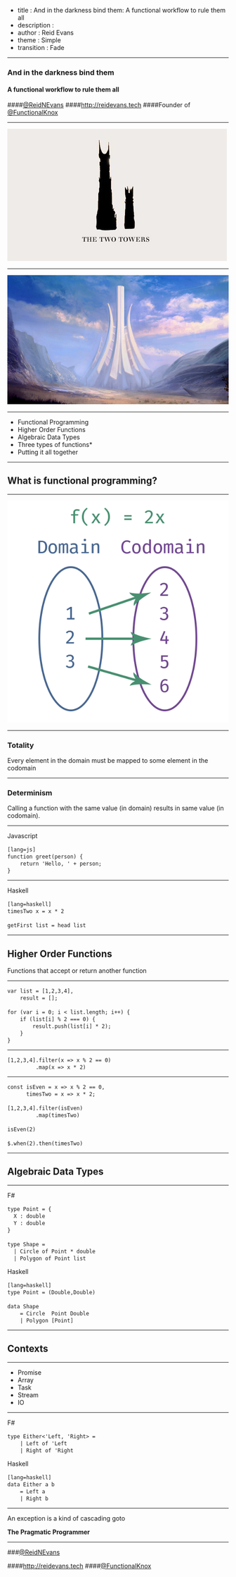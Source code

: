 ﻿- title : And in the darkness bind them: A functional workflow to rule them all
- description : 
- author : Reid Evans
- theme : Simple 
- transition : Fade

***

### And in the darkness bind them
#### A functional workflow to rule them all
####[@ReidNEvans](http://twitter.com/reidnevans)
####http://reidevans.tech
####Founder of [@FunctionalKnox](http://twitter.com/functionalKnox)

***

![Two Towers](images/twotowers.jpg)

***

![Ivory Tower](images/ivorytower.jpg)

***

* Functional Programming
* Higher Order Functions
* Algebraic Data Types
* Three types of functions*
* Putting it all together

***

## What is functional programming?

***

![DomainCodomain](images/domain-codomain.png)

***

### Totality

Every element in the domain must be mapped to some element in the codomain 

***

### Determinism

Calling a function with the same value (in domain) results in same value (in codomain).

***
	
Javascript

	[lang=js]
	function greet(person) {
		return 'Hello, ' + person;
	}
	
***

Haskell

	[lang=haskell]
	timesTwo x = x * 2
	
	getFirst list = head list

***

## Higher Order Functions

Functions that accept or return another function

***

	var list = [1,2,3,4],
		result = [];
		
	for (var i = 0; i < list.length; i++) {
		if (list[i] % 2 === 0) {
			result.push(list[i] * 2);
		}
	}

***
	
    [1,2,3,4].filter(x => x % 2 == 0)
			 .map(x => x * 2)
			 
***
	
	const isEven = x => x % 2 == 0,
		  timesTwo = x => x * 2;
		
	[1,2,3,4].filter(isEven)
			 .map(timesTwo)
			 
	isEven(2)
	
	$.when(2).then(timesTwo)
	
***


## Algebraic Data Types

***

F#

    type Point = {
      X : double
	  Y : double
    }

    type Shape =
      | Circle of Point * double
      | Polygon of Point list

Haskell

	[lang=haskell]
	type Point = (Double,Double)

	data Shape 
		= Circle  Point Double
		| Polygon [Point]

***


## Contexts

***

* Promise
* Array
* Task
* Stream
* IO

***

F#

	type Either<'Left, 'Right> =
		| Left of 'Left
		| Right of 'Right

Haskell

	[lang=haskell]
	data Either a b
		= Left a
		| Right b

***

<section data-background="#5bc0de">

An exception is a kind of cascading goto

**The Pragmatic Programmer**
</section>

***

###[@ReidNEvans](http://twitter.com/reidnevans)

####http://reidevans.tech
####[@FunctionalKnox](http://twitter.com/functionalknox)

